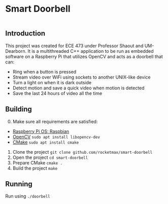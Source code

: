 Smart Doorbell
===
<div style="align:center"><image /doorbellCAD.png>
  
Introduction
---
This project was created for ECE 473 under Professor Shaout and UM-Dearborn. It is a multithreaded C++ application to be run as 
embedded software on a Raspberry Pi that utilizes OpenCV and acts as a doorbell that can:
* Ring when a button is pressed
* Stream video over WiFi using sockets to another UNIX-like device
* Turn a light on when it is dark outside
* Detect motion and save a quick video when motion is detected
* Save the last 24 hours of video all the time

Building
---
0. Make sure all requirements are satisfied:
  * [Raspberry Pi OS: Raspbian](https://www.raspberrypi.org/downloads/)
  * [OpenCV](https://opencv.org/) `sudo apt install libopencv-dev`
  * [CMake](https://cmake.org/) `sudo apt install cmake`
1. Clone the project `git clone github.com/rocketmax/smart-doorbell`
2. Open the project `cd smart-doorbell`
3. Prepare CMake `cmake .`
4. Build the project `make`

Running
---
Run using `./doorbell`
